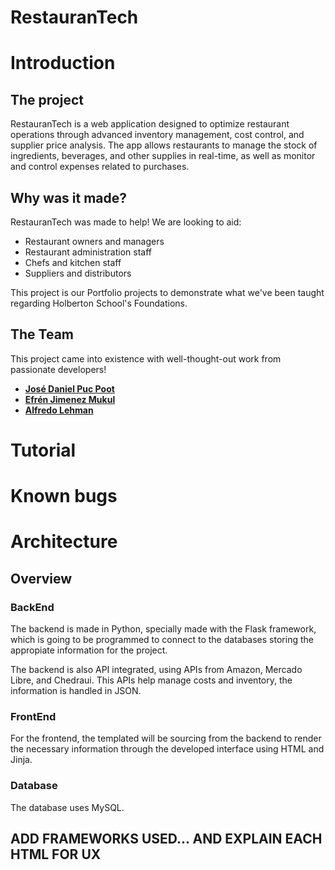 # RestauranTech

# Introduction
## The project
RestauranTech is a web application designed to optimize restaurant operations through advanced inventory management, cost control, and supplier price analysis. The app allows restaurants to manage the stock of ingredients, beverages, and other supplies in real-time, as well as monitor and control expenses related to purchases.
## Why was it made?
RestauranTech was made to help!
We are looking to aid:
* Restaurant owners and managers
* Restaurant administration staff
* Chefs and kitchen staff
* Suppliers and distributors


This project is our Portfolio projects to demonstrate what we've been taught regarding Holberton School's Foundations. 
## The Team
This project came into existence with well-thought-out work from passionate developers!
* **[José Daniel Puc Poot](https://github.com/jose121k0074)**
* **[Efrén Jimenez Mukul](https://www.linkedin.com/in/efren-jimenez/)**
* **[Alfredo Lehman](https://www.linkedin.com/in/alfredolsl/)**

# Tutorial

# Known bugs

# Architecture
## Overview
### BackEnd
The backend is made in Python, specially made with the Flask framework, which is going to be programmed to connect to the databases storing the appropiate information for the project.

The backend is also API integrated, using APIs from Amazon, Mercado Libre, and Chedraui. This APIs help manage costs and inventory, the information is handled in JSON.

### FrontEnd
For the frontend, the templated will be sourcing from the backend to render the necessary information through the 
developed interface using HTML and Jinja.

### Database
The database uses MySQL.
## ADD FRAMEWORKS USED... AND EXPLAIN EACH HTML FOR UX